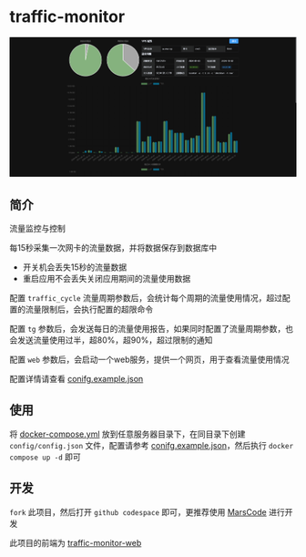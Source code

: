 # traffic-monitor

![png](./doc/img/Snipaste_2024-09-13_16-32-31.png)

## 简介

流量监控与控制

每15秒采集一次网卡的流量数据，并将数据保存到数据库中
- 开关机会丢失15秒的流量数据
- 重启应用不会丢失关闭应用期间的流量使用数据

配置 `traffic_cycle` 流量周期参数后，会统计每个周期的流量使用情况，超过配置的流量限制后，会执行配置的超限命令

配置 `tg` 参数后，会发送每日的流量使用报告，如果同时配置了流量周期参数，也会发送流量使用过半，超80%，超90%，超过限制的通知

配置 `web` 参数后，会启动一个web服务，提供一个网页，用于查看流量使用情况

配置详情请查看 [conifg.example.json](./config/conifg.example.json)

## 使用

将 [docker-compose.yml](./docker-compose.yml) 放到任意服务器目录下，在同目录下创建 `config/config.json` 文件，配置请参考 [conifg.example.json](./config/conifg.example.json)，然后执行 `docker compose up -d` 即可

## 开发

`fork` 此项目，然后打开 `github codespace` 即可，更推荐使用 [MarsCode](https://www.marscode.com/dashboard) 进行开发

此项目的前端为 [traffic-monitor-web](https://github.com/NPCDW/traffic-monitor-web.git)
